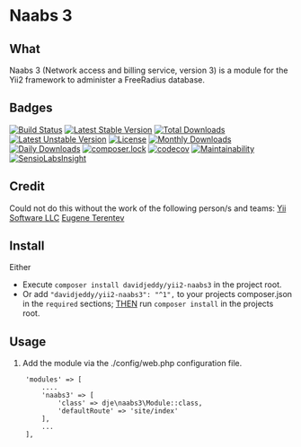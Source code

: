 # Naabs 3

## What
Naabs 3 (Network access and billing service, version 3) is a module for the Yii2 framework to administer a FreeRadius database.

## Badges
[![Build Status](https://travis-ci.org/davidjeddy/yii2-naabs3.svg?branch=master&format=flat-square)](https://travis-ci.org/davidjeddy/yii2-naabs3)
[![Latest Stable Version](https://poser.pugx.org/davidjeddy/yii2-naabs3/v/stable?format=flat-square)](https://packagist.org/packages/davidjeddy/yii2-naabs3)
[![Total Downloads](https://poser.pugx.org/davidjeddy/yii2-naabs3/downloads?format=flat-square)](https://packagist.org/packages/davidjeddy/yii2-naabs3)
[![Latest Unstable Version](https://poser.pugx.org/davidjeddy/yii2-naabs3/v/unstable?format=flat-square)](https://packagist.org/packages/davidjeddy/yii2-naabs3)
[![License](https://poser.pugx.org/davidjeddy/yii2-naabs3/license?format=flat-square)](https://packagist.org/packages/davidjeddy/yii2-naabs3)
[![Monthly Downloads](https://poser.pugx.org/davidjeddy/yii2-naabs3/d/monthly?format=flat-square)](https://packagist.org/packages/davidjeddy/yii2-naabs3)
[![Daily Downloads](https://poser.pugx.org/davidjeddy/yii2-naabs3/d/daily?format=flat-square)](https://packagist.org/packages/davidjeddy/yii2-naabs3)
[![composer.lock](https://poser.pugx.org/davidjeddy/yii2-naabs3/composerlock?format=flat-square)](https://packagist.org/packages/davidjeddy/yii2-naabs3)
[![codecov](https://codecov.io/gh/davidjeddy/yii2-naabs3/branch/master/graph/badge.svg?format=flat-square)](https://codecov.io/gh/davidjeddy/yii2-naabs3)
[![Maintainability](https://api.codeclimate.com/v1/badges/778bacb18bbdcda58ac7/maintainability?format=flat-square)](https://codeclimate.com/github/davidjeddy/yii2-naabs3/maintainability)
[![SensioLabsInsight](https://insight.sensiolabs.com/projects/1977432a-f69f-480d-a0cb-1f65627ba8f3/big.png?format=flat-square)](https://insight.sensiolabs.com/projects/1977432a-f69f-480d-a0cb-1f65627ba8f3)

## Credit

Could not do this without the work of the following person/s and teams:
[Yii Software LLC](https://github.com/yiisoft)
[Eugene Terentev](https://github.com/trntv)

## Install

Either
 - Execute `composer install davidjeddy/yii2-naabs3` in the project root.
 - Or add `"davidjeddy/yii2-naabs3": "^1",` to your projects composer.json in the `required` sections; [THEN](https://www.youtube.com/channel/UCPSfjD7o1CQZXzdAy56c8kg) run `composer install` in the projects root.

## Usage
1) Add the module via the ./config/web.php configuration file.
```
    'modules' => [
        ....
        'naabs3' => [
            'class' => dje\naabs3\Module::class,
            'defaultRoute' => 'site/index'
        ],
        ...
    ],
```

